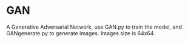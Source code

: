 # GAN
A Generative Adversarial Network, use GAN.py to train the model, and GANgenerate.py to generate images.
Images size is 64x64.
